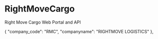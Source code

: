 # RightMoveCargo
Right Move Cargo Web Portal and API

{
            "company_code": "RMC",
            "companyname": "RIGHTMOVE LOGISTICS"
        },

        